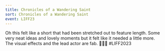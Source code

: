 ```yaml
---
title: Chronicles of a Wandering Saint
sort: Chronicles of a Wandering Saint
event: LIFF23
---
```

Oh this felt like a short that had been stretched out to feature length. Some very neat ideas and lovely moments but it felt like it needed a little more. The visual  effects and the lead actor are fab. 👼👼👼 #LIFF2023
